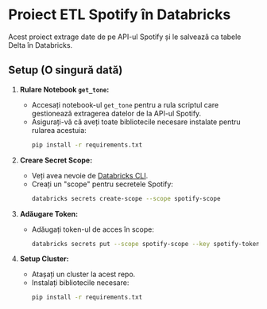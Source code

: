 # Proiect ETL Spotify în Databricks

Acest proiect extrage date de pe API-ul Spotify și le salvează ca tabele Delta în Databricks.

## Setup (O singură dată)

1. **Rulare Notebook `get_tone`:**
    - Accesați notebook-ul `get_tone` pentru a rula scriptul care gestionează extragerea datelor de la API-ul Spotify.
    - Asigurați-vă că aveți toate bibliotecile necesare instalate pentru rularea acestuia:
      ```bash
      pip install -r requirements.txt
      ```

2. **Creare Secret Scope:**
    - Veți avea nevoie de [Databricks CLI](http://googleusercontent.com/databricks/cli/0).
    - Creați un "scope" pentru secretele Spotify:
      ```bash
      databricks secrets create-scope --scope spotify-scope
      ```

3. **Adăugare Token:**
    - Adăugați token-ul de acces în scope:
      ```bash
      databricks secrets put --scope spotify-scope --key spotify-token --string-value "YOUR_ACCESS_TOKEN_HERE"
      ```

4. **Setup Cluster:**
    - Atașați un cluster la acest repo.
    - Instalați bibliotecile necesare:
      ```bash
      pip install -r requirements.txt
      ```